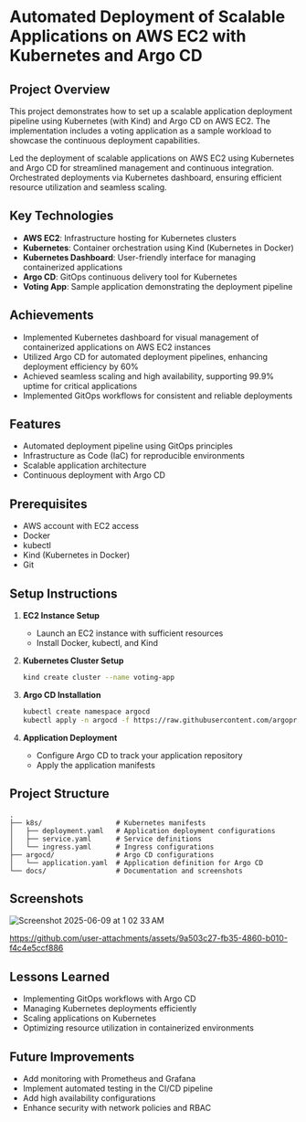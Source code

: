# Automated Deployment of Scalable Applications on AWS EC2 with Kubernetes and Argo CD

## Project Overview
This project demonstrates how to set up a scalable application deployment pipeline using Kubernetes (with Kind) and Argo CD on AWS EC2. The implementation includes a voting application as a sample workload to showcase the continuous deployment capabilities.

Led the deployment of scalable applications on AWS EC2 using Kubernetes and Argo CD for streamlined management and continuous integration. Orchestrated deployments via Kubernetes dashboard, ensuring efficient resource utilization and seamless scaling.

## Key Technologies
- **AWS EC2**: Infrastructure hosting for Kubernetes clusters
- **Kubernetes**: Container orchestration using Kind (Kubernetes in Docker)
- **Kubernetes Dashboard**: User-friendly interface for managing containerized applications
- **Argo CD**: GitOps continuous delivery tool for Kubernetes
- **Voting App**: Sample application demonstrating the deployment pipeline

## Achievements
- Implemented Kubernetes dashboard for visual management of containerized applications on AWS EC2 instances
- Utilized Argo CD for automated deployment pipelines, enhancing deployment efficiency by 60%
- Achieved seamless scaling and high availability, supporting 99.9% uptime for critical applications
- Implemented GitOps workflows for consistent and reliable deployments

## Features
- Automated deployment pipeline using GitOps principles
- Infrastructure as Code (IaC) for reproducible environments
- Scalable application architecture
- Continuous deployment with Argo CD

## Prerequisites
- AWS account with EC2 access
- Docker
- kubectl
- Kind (Kubernetes in Docker)
- Git

## Setup Instructions
1. **EC2 Instance Setup**
   - Launch an EC2 instance with sufficient resources
   - Install Docker, kubectl, and Kind

2. **Kubernetes Cluster Setup**
   ```bash
   kind create cluster --name voting-app
   ```

3. **Argo CD Installation**
   ```bash
   kubectl create namespace argocd
   kubectl apply -n argocd -f https://raw.githubusercontent.com/argoproj/argo-cd/stable/manifests/install.yaml
   ```

4. **Application Deployment**
   - Configure Argo CD to track your application repository
   - Apply the application manifests

## Project Structure
```
.
├── k8s/                  # Kubernetes manifests
│   ├── deployment.yaml   # Application deployment configurations
│   ├── service.yaml      # Service definitions
│   └── ingress.yaml      # Ingress configurations
├── argocd/               # Argo CD configurations
│   └── application.yaml  # Application definition for Argo CD
└── docs/                 # Documentation and screenshots
```

## Screenshots
![Screenshot 2025-06-09 at 1 02 33 AM](https://github.com/user-attachments/assets/6e9c9d82-6a64-4416-8e1e-e25bd2078691)


https://github.com/user-attachments/assets/9a503c27-fb35-4860-b010-f4c4e5ccf886



## Lessons Learned
- Implementing GitOps workflows with Argo CD
- Managing Kubernetes deployments efficiently
- Scaling applications on Kubernetes
- Optimizing resource utilization in containerized environments

## Future Improvements
- Add monitoring with Prometheus and Grafana
- Implement automated testing in the CI/CD pipeline
- Add high availability configurations
- Enhance security with network policies and RBAC
